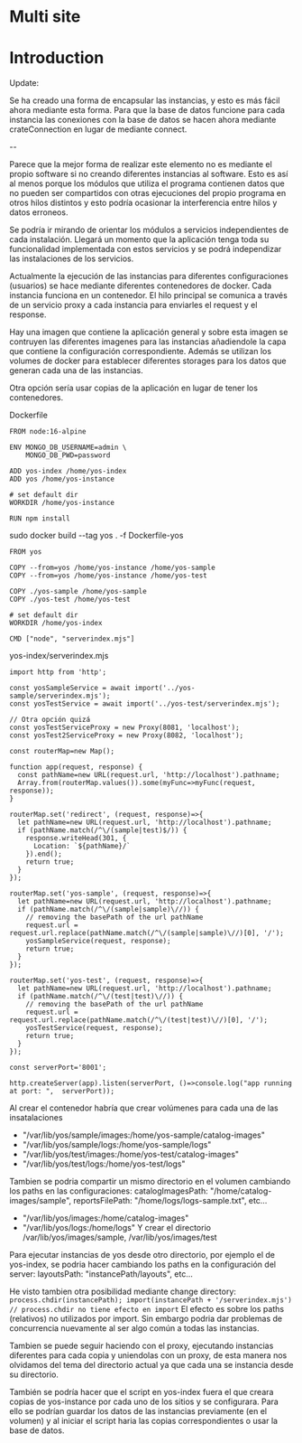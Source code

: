 Multi site
===========

# Introduction

Update:

Se ha creado una forma de encapsular las instancias, y esto es más fácil ahora mediante esta forma. Para que la base de datos funcione para cada instancia las conexiones con la base de datos se hacen ahora mediante crateConnection en lugar de mediante connect.

--

Parece que la mejor forma de realizar este elemento no es mediante el propio software si no creando diferentes instancias al software. Esto es así al menos porque los módulos que utiliza el programa contienen datos que no pueden ser compartidos con otras ejecuciones del propio programa en otros hilos distintos y esto podría ocasionar la interferencia entre hilos y datos erroneos.

Se podría ir mirando de orientar los módulos a servicios independientes de cada instalación. Llegará un momento que la aplicación tenga toda su funcionalidad implementada con estos servicios y se podrá independizar las instalaciones de los servicios.

Actualmente la ejecución de las instancias para diferentes configuraciones (usuarios) se hace mediante diferentes contenedores de docker. Cada instancia funciona en un contenedor. El hilo principal se comunica a través de un servicio proxy a cada instancia para enviarles el request y el response.

Hay una imagen que contiene la aplicación general y sobre esta imagen se contruyen las diferentes imagenes para las instancias añadiendole la capa que contiene la configuración correspondiente. Además se utilizan los volumes de docker para establecer diferentes storages para los datos que generan cada una de las instancias.

Otra opción sería usar copias de la aplicación en lugar de tener los contenedores.

Dockerfile
```
FROM node:16-alpine

ENV MONGO_DB_USERNAME=admin \
    MONGO_DB_PWD=password

ADD yos-index /home/yos-index
ADD yos /home/yos-instance

# set default dir
WORKDIR /home/yos-instance

RUN npm install
```
sudo docker build --tag yos . -f Dockerfile-yos

```
FROM yos

COPY --from=yos /home/yos-instance /home/yos-sample
COPY --from=yos /home/yos-instance /home/yos-test

COPY ./yos-sample /home/yos-sample
COPY ./yos-test /home/yos-test

# set default dir
WORKDIR /home/yos-index

CMD ["node", "serverindex.mjs"]
```

yos-index/serverindex.mjs
```
import http from 'http';

const yosSampleService = await import('../yos-sample/serverindex.mjs');
const yosTestService = await import('../yos-test/serverindex.mjs');

// Otra opción quizá
const yosTestServiceProxy = new Proxy(8081, 'localhost');
const yosTest2ServiceProxy = new Proxy(8082, 'localhost');

const routerMap=new Map();

function app(request, response) {
  const pathName=new URL(request.url, 'http://localhost').pathname;
  Array.from(routerMap.values()).some(myFunc=>myFunc(request, response));
}

routerMap.set('redirect', (request, response)=>{
  let pathName=new URL(request.url, 'http://localhost').pathname;
  if (pathName.match(/^\/(sample|test)$/)) {
    response.writeHead(301, {
      Location: `${pathName}/`
    }).end();
    return true;
  }
});

routerMap.set('yos-sample', (request, response)=>{
  let pathName=new URL(request.url, 'http://localhost').pathname;
  if (pathName.match(/^\/(sample|sample)\//)) {
    // removing the basePath of the url pathName
    request.url = request.url.replace(pathName.match(/^\/(sample|sample)\//)[0], '/');
    yosSampleService(request, response);
    return true;
  }
});

routerMap.set('yos-test', (request, response)=>{
  let pathName=new URL(request.url, 'http://localhost').pathname;
  if (pathName.match(/^\/(test|test)\//)) {
    // removing the basePath of the url pathName
    request.url = request.url.replace(pathName.match(/^\/(test|test)\//)[0], '/');
    yosTestService(request, response);
    return true;
  }
});

const serverPort='8001';

http.createServer(app).listen(serverPort, ()=>console.log("app running at port: ",  serverPort));
```

Al crear el contenedor habría que crear volúmenes para cada una de las insatalaciones
- "/var/lib/yos/sample/images:/home/yos-sample/catalog-images" 
- "/var/lib/yos/sample/logs:/home/yos-sample/logs"
- "/var/lib/yos/test/images:/home/yos-test/catalog-images" 
- "/var/lib/yos/test/logs:/home/yos-test/logs"

Tambien se podria compartir un mismo directorio en el volumen cambiando los paths en las configuraciones:
catalogImagesPath: "/home/catalog-images/sample", reportsFilePath: "/home/logs/logs-sample.txt", etc...
- "/var/lib/yos/images:/home/catalog-images"
- "/var/lib/yos/logs:/home/logs"
Y crear el directorio /var/lib/yos/images/sample, /var/lib/yos/images/test

Para ejecutar instancias de yos desde otro directorio, por ejemplo el de yos-index, se podria hacer cambiando los paths en la configuración del server:
layoutsPath: "instancePath/layouts", etc...

He visto tambien otra posibilidad mediante change directory:
`process.chdir(instancePath);
import(instancePath + '/serverindex.mjs') // process.chdir no tiene efecto en import` 
El efecto es sobre los paths (relativos) no utilizados por import. Sin embargo podria dar problemas de concurrencia nuevamente al ser algo común a todas las instancias.

Tambien se puede seguir haciendo con el proxy, ejecutando instancias diferentes para cada copia y uniendolas con un proxy, de esta manera nos olvidamos del tema del directorio actual ya que cada una se instancia desde su directorio.

También se podría hacer que el script en yos-index fuera el que creara copias de yos-instance por cada uno de los sitios y se configurara. Para ello se podrían guardar los datos de las instancias previamente (en el volumen) y al iniciar el script haria las copias correspondientes o usar la base de datos.


